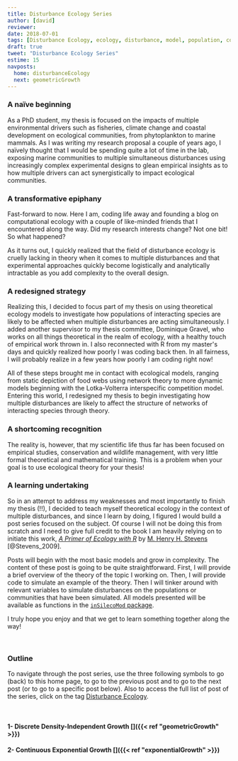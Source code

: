 ```yaml
---
title: Disturbance Ecology Series
author: [david]
reviewer:
date: 2018-07-01
tags: [Disturbance Ecology, ecology, disturbance, model, population, community]
draft: true
tweet: "Disturbance Ecology Series"
estime: 15
navposts:
  home: disturbanceEcology
  next: geometricGrowth
---
```


### A naïve beginning

As a PhD student, my thesis is focused on the impacts of multiple environmental
drivers such as fisheries, climate change and coastal development on ecological
communities, from phytoplankton to marine mammals. As I was writing my
research proposal a couple of years ago, I naïvely thought that I would be
spending quite a lot of time in the lab, exposing marine communities to multiple
simultaneous disturbances using increasingly complex experimental designs to
glean empirical insights as to how multiple drivers can act synergistically
to impact ecological communities.

### A transformative epiphany

Fast-forward to now. Here I am, coding life away and founding a blog on
computational ecology with a couple of like-minded friends that I encountered
along the way. Did my research interests change? Not one bit! So what happened?

As it turns out, I quickly realized that the field of disturbance ecology is
cruelly lacking in theory when it comes to multiple disturbances and that
experimental approaches quickly become logistically and analytically intractable
as you add complexity to the overall design.

### A redesigned strategy

Realizing this, I decided to focus part of my thesis on using theoretical ecology
models to investigate how populations of interacting species are likely to be
affected when multiple disturbances are acting simultaneously. I added another
supervisor to my thesis committee, Dominique Gravel, who works on all things
theoretical in the realm of ecology, with a healthy touch of empirical work
thrown in. I also reconnected with R from my master's days and quickly realized
how poorly I was coding back then. In all fairness, I will probably realize
in a few years how poorly I am coding right now!

All of these steps brought me in contact with ecological models, ranging from
static depiction of food webs using network theory to more dynamic models
beginning with the Lotka-Volterra interspecific competition model. Entering
this world, I redesigned my thesis to begin investigating how multiple
disturbances are likely to affect the structure of networks of interacting
species through theory.

### A shortcoming recognition

The reality is, however, that my scientific life thus far has been focused on
empirical studies, conservation and wildlife management, with very little formal
theoretical and mathematical training. This is a problem when your goal is to
use ecological theory for your thesis!

### A learning undertaking

So in an attempt to address my weaknesses and most importantly to finish my
thesis (!!), I decided to teach myself theoretical ecology in the context of
multiple disturbances, and since I learn by doing, I figured I would build a
post series focused on the subject. Of course I will not be doing this from
scratch and I need to give full credit to the book I am heavily relying on to
initiate this work,
[*A Primer of Ecology with R*](https://www.springer.com/gp/book/9780387898810)
by [M. Henry H. Stevens](http://blogs.miamioh.edu/stevens-lab/) [@Stevens_2009].

Posts will begin with the most basic models and grow in complexity. The content
of these post is going to be quite straightforward. First, I will provide a
brief overview of the theory of the topic I working on. Then, I will provide
code to simulate an example of the theory. Then I will tinker around with
relevant variables to simulate disturbances on the populations or communities
that have been simulated. All models presented will be available as functions
in the [`inSilecoMod` package](https://github.com/inSileco/inSilecoMod).

I truly hope you enjoy and that we get to learn something together along the way!

<br/>

### Outline

To navigate through the post series, use the three following symbols <i class="fa fa-home fa-x" aria-hidden="true"></i> to go (back) to this home page, <i class="fa fa-arrow-circle-o-right fa-x" aria-hidden="true"></i> to go to the previous post and <i class="fa fa-arrow-circle-o-right fa-x" aria-hidden="true"></i> to go to the next post (or to go to a specific post below).
Also to access the full list of post of the series, click on the tag [Disturbance Ecology](http://127.0.0.1:4321/tags/disturbance-ecology/).

<br/>

#### **1- Discrete Density-Independent Growth** [<i class="fa fa-arrow-circle-o-right" aria-hidden="true"></i>]({{< ref "geometricGrowth" >}})

#### **2- Continuous Exponential Growth** [<i class="fa fa-arrow-circle-o-right" aria-hidden="true"></i>]({{< ref "exponentialGrowth" >}}) 
